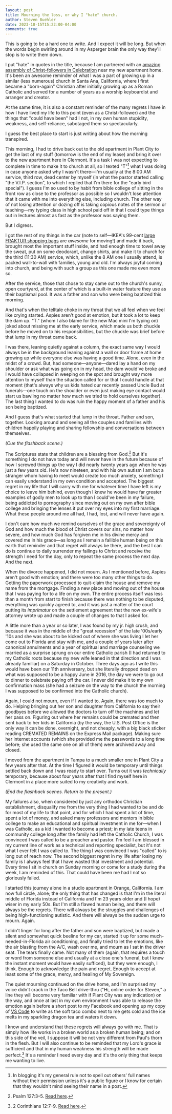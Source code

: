 ```yaml
---
layout: post
title: Mourning the loss, or why I "hate" church.
author: Steven Buehler
date: 2023-10-15T15:22:00-04:00
comments: true
---
```


This is going to be a hard one to write. And I expect it will be long. But when the words begin swirling around in my Asperger brain the only way they'll stop is to write them down. 

I put "hate" in quotes in the title, because I am partnered with an [amazing assembly of Christ-followers in Celebration](https://www.44life.com) near my new apartment home. It's been an awesome reminder of what I was a part of growing up in a similar (less numerous) church in Santa Ana, California, where I first became a "born-again" Christian after initially growing up as a Roman Catholic and served for a number of years as a worship keyboardist and arranger and creator.

At the same time, it is also a constant reminder of the many regrets I have in how I have lived my life to this point (even as a Christ-follower) and the things that "could have been" had I not, in my own human stupidity,  weakness, and self-reliance, sabotaged them so spectacularly. 

I guess the best place to start is just writing about how the morning transpired.

This morning, I had to drive back out to the old apartment in Plant City to get the last of my stuff (tomorrow is the end of my lease) and bring it over to the new apartment here in Clermont. It's a task I was not expecting to complete in time to make it to church at all, so I texted "T"[^1] what I was doing in case anyone asked why I wasn't there&mdash;I'm usually at the 8:00 AM service, third row, dead center by myself (in what the pastor started calling "the V.I.P. section", to which I replied that I'm there for the "early bird special"). I guess I'm so used to by habit from bible college of sitting in the front row as close to the professor as possible so I wouldn't lose attention that it came with me into everything else, including church. The other way of not losing attention or dozing off is taking copious notes of the sermon or teaching&mdash;my typing class in high school paid off in that I could type things out in lectures almost as fast as the professor was saying them.

[^1]: In blogging it's my general rule not to spell out others' full names without their permission unless it's a public figure or I know for certain that they wouldn't mind seeing their name in a post.

But I digress.

I got the rest of my things in the car (note to self&mdash;IKEA's 99-cent [large FRAKTUR shopping bags](https://www.ikea.com/us/en/p/frakta-shopping-bag-large-blue-17228340/) are _awesome_ for moving!) and made it back, brought most the important stuff inside, and had enough time to towel away the sweat, put on some deodorant, change shirts, and make it to church for the third (11:30 AM) service, which, unlike the 8 AM one I usually attend, is packed wall-to-wall with families, young and old. I'm always joyful coming into church, and being with such a group as this one made me even more so.

After the service, those that chose to stay came out to the church's sunny, open courtyard, at the center of which is a built-in water feature they use as their baptismal pool. It was a father and son who were being baptized this morning.

And that's when the telltale choke in my throat that we all feel when we feel like crying started. Aspies aren't good at emotion, but it took a lot to keep the dam up. "T." (whom I also blame for the new Mac mini I'm typing on) joked about missing me at the early service, which made us both chuckle before he moved on to his responsibilities, but the chuckle was brief before that lump in my throat came back.

I was there, leaning quietly against a column, the exact same way I would always be in the background leaning against a wall or door frame at home growing up while everyone else was having a good time. Alone, even in the midst of a crowd. But, had someone&mdash;anyone&mdash;dared lay a hand on my shoulder or ask what was going on in my head, the dam would've broke and I would have collapsed in weeping on the spot and brought way more attention to myself than the situation called for or that I could handle at that moment (that's always why us kids hated our recently passed Uncle Bud at funerals&mdash;one touch on the shoulder or even just making eye contact would start us bawling no matter how much we tried to hold ourselves together). The last thing I wanted to do was ruin the happy moment of a father and his son being baptized.

And I guess that's what started that lump in the throat. Father and son, together. Looking around and seeing all the couples and families with children happily playing and sharing fellowship and conversations between themselves.  

_(Cue the flashback scene.)_

The Scriptures state that children are a blessing from God.[^2] But it's something I do not have today and will never have in the future because of how I screwed things up the way I did nearly twenty years ago when he was just a few years old. He's now nineteen, and with his own autism I am but a stranger whom having to meet would create too much anxiety, something I can easily understand in my own condition and accepted. The biggest regret in my life that I will carry with me for whatever time I have left is my choice to leave him behind, even though I knew he would have far greater examples of godly men to look up to than I could've been in my failure, being addicted to pornography since moving out on my own after bible college and bringing the lenses it put over my eyes into my first marriage. What these people around me all had, I had, lost, and will never have again.

[^2]: Psalm 127:3&ndash;5. [Read here](https://www.biblegateway.com/passage/?search=Psalm%20127:3-5&version=ESV).

I don't care how much we remind ourselves of the grace and sovereignty of God and how much the blood of Christ covers our sins, no matter how severe, and how much God has forgiven me in his divine mercy and covered me in his grace&mdash;as long as I remain a fallible human being on this earth that reminder and that regret will always be there, and the best I can do is continue to daily surrender my failings to Christ and receive the strength I need for the day, only to repeat the same process the next day. And the next.

When the divorce happened, I did not mourn. As I mentioned before, Aspies aren't good with emotion; and there were too many other things to do. Getting the paperwork processed to quit-claim the house and remove my name from the mortgage. Finding a new place and moving out of the house that I was paying for to a life on my own. The entire process itself was less than a month from start to finish because there was nothing to be disputed, everything was quickly agreed to, and it was just a matter of the court putting its _imprimatur_ on the settlement agreement that the now ex-wife's attorney wrote up and made a couple of changes to that I asked for.

A little more than a year or so later, I was found by my jr. high crush, and because it was in the middle of the "great recession" of the late '00s/early '10s and she was about to be kicked out of where she was living I let her come out to Florida and stay with me, and a couple of years later after canonical annulments and a year of spiritual and marriage counseling we married as a surprise sprung on our entire Catholic parish (I had returned to my Catholic roots because my new wife leaned in that direction and I was already familiar) on a Saturday in October. Three days ago as I write this would have been our 11th anniversary, but she literally dropped dead on what was supposed to be a happy June in 2016, the day we were to go out to dinner to celebrate paying off the car.  I never did make it to my own confirmation mass (she had a seizure on the way to the church the morning I was supposed to be confirmed into the Catholic church).

Again, I could not mourn, even if I wanted to. Again, there was too much to do. Helping bringing out her son and daughter from California to say their goodbyes before we allowed the doctors to turn off the machines and let her pass on. Figuring out where her remains could be cremated and then sent back to her kids in California (by the way, the U.S. Post Office is the only way it can be done, overnight, and not cheaply, with a big black sticker reading CREMATED REMAINS on the Express Mail package). Making sure her internet accounts (which she provided me the passwords to a long time before; she used the same one on all of them) were archived away and closed. 

I moved from the apartment in Tampa to a much smaller one in Plant City a few years after that. At the time I figured it would be temporary until things settled back down and I was ready to start over. Turns out it was _technically_ temporary, because about four years after that I find myself here in Clermont in a place more suited to my creativity and work. 

_(End the flashback scenes. Return to the present.)_

My failures also, when considered by just any orthodox Christian establishment, disqualify me from the very thing I had wanted to be and do for most of my life to that point, and for which I had spent a lot of time, spent a lot of money, and asked many professors and mentors in bible college to make an educational and spiritual investment in me for&mdash;when I was Catholic, as a kid I wanted to become a priest; in my late teens in community college long after the family had left the Catholic Church, I was convinced I was called to be a preacher and pastor. I'm feel I am blessed in my current line of work as a technical and reporting specialist, but it's not what I ever felt I was called to. The thing I was convinced I was "called" to is long out of reach now. The second biggest regret in my life after losing my family is I always feel that I have wasted that investment and potential.  Every time I sit in church on Sunday morning or come for a study during the week, I am reminded of this.  That could have been me had I not so gloriously failed.

I started this journey alone in a studio apartment in Orange, California. I am now full circle, alone; the only thing that has changed is that I'm in the literal middle of Florida instead of California and I'm 23 years older and (I hope) wiser in my early 50s. But I'm still a flawed human being, and there will always be the regrets.  There will always be the struggles and challenges of being high-functioning autistic.  And there will always be the sudden urge to mourn. Again.

I didn't linger for long after the father and son were baptized, but made a silent and somewhat quick beeline for my car, started it up for some much-needed-in-Florida air conditioning, and finally tried to let the emotions, like the air blasting from the A/C, wash over me, and mourn as I sat in the driver seat. The tears finally came. Not many of them (again, that requires a touch or word from someone else and usually at a close one's funeral, but I knew the instant moment would have easily sufficed), but they were enough, I think.  Enough to acknowledge the pain and regret. Enough to accept at least some of the grace, mercy, and healing of My Sovereign.

The quiet mourning continued on the drive home, and I'm surprised my voice didn't crack in the Taco Bell drive-thru ("Hi, online order for Steven," a line they will become very familiar with if Plant City was any indication) on the way, and once at last in my own environment I was able to release the emotion again before a short post to my Facebook and opening up my copy of [VS Code](https://code.visualstudio.com) to write as the soft taco combo next to me gets cold and the ice melts in my sparkling dragon tea and waters it down.

I know and understand that these regrets will always go with me. That is simply how life works in a broken world as a broken human being; and on this side of the veil, I suppose it will be not very different from Paul's thorn in the flesh. But I will also continue to be reminded that my Lord's grace is sufficient and that in my human weakness his strength will be made perfect.[^3] It's a reminder I need every day and it's the only thing that keeps me wanting to live.

[^3]: 2 Corinthians 12:7&ndash;9. [Read here](https://www.biblegateway.com/passage/?search=2%20Corinthians%2012:7-9&version=ESV).